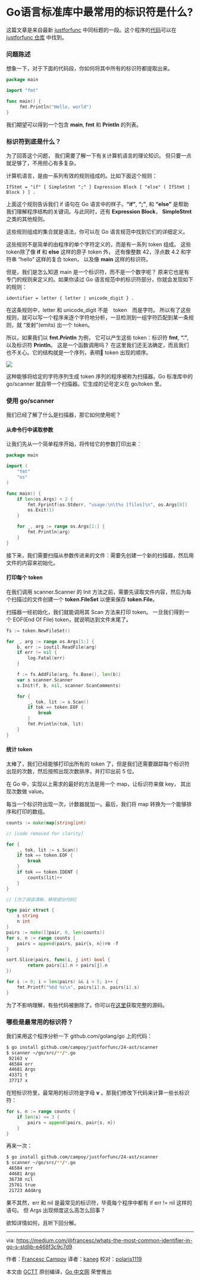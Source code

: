 # Go语言标准库中最常用的标识符是什么?

这篇文章是来自最新 [justforfunc](http://justforfunc.com/) 中同标题的一段。这个程序的[代码](https://github.com/campoy/justforfunc/blob/master/24-go-scanner/main.go)可以在 [justforfunc 仓库](https://github.com/campoy/justforfunc) 中找到。

### 问题陈述

想象一下，对于下面的代码段，你如何将其中所有的标识符都提取出来。

```go
package main

import "fmt"

func main() {
     fmt.Println("Hello, world")
}
```

我们期望可以得到一个包含 **main**, **fmt** 和 **Println** 的列表。

### 标识符到底是什么？

为了回答这个问题， 我们需要了解一下有关计算机语言的理论知识。 但只要一点就足够了，不用担心有多复杂。

计算机语言，是由一系列有效的规则组成的。比如下面这个规则：

```
IfStmt = "if" [ SimpleStmt ";" ] Expression Block [ "else" ( IfStmt | Block ) ] .
```

上面这个规则告诉我们 if 语句在 Go 语言中的样子。**“if”**, **“;”**, 和 **“else”** 是帮助我们理解程序结构的关键词。与此同时，还有 **Expression Block**， **SimpleStmt** 之类的其他规则。

这些规则组成的集合就是语法，你可以在 Go 语言规范中找到它们的详细定义。

这些规则不是简单的由程序的单个字符定义的，而是有一系列 token 组成。 这些token除了像 **if** 和 **else** 这样的原子 token 外， 还有像整数 42，浮点数 4.2 和字符串 “hello” 这样的复合 token， 以及像 **main** 这样的标识符。

但是，我们是怎么知道 main 是一个标识符，而不是一个数字呢？ 原来它也是有专门的规则来定义的。如果你读过 Go 语言规范中的标识符部分，你就会发现如下的规则：
```
identifier = letter { letter | unicode_digit } .
```

在这条规则中，letter 和 unicode_digit 不是　token　而是字符。 所以有了这些规则，就可以写一个程序来逐个字符地分析，一旦检测到一组字符匹配到某一条规则，就 “发射”(emits) 出一个 token。

所以，如果我们以 **fmt.Println** 为例， 它可以产生这些 token：标识符 **fmt**, **“.”**, 以及标识符 **Println**。 这是一个函数调用吗？ 在这里我们还无法确定，而且我们也不关心。它的结构就是一个序列，表明 token 出现的顺序。

![](https://cdn-images-1.medium.com/max/2000/0*RPIALvOWCycadJbW.png)

这种能够将给定的字符序列生成 token 序列的程序被称为扫描器。Go 标准库中的 go/scanner 就自带一个扫描器。它生成的记号定义在 go/token 里。

### 使用 go/scanner

我们已经了解了什么是扫描器，那它如何使用呢？
#### 从命令行中读取参数
让我们先从一个简单程序开始，将传给它的参数打印出来：

```go
package main

import (
	"fmt"
	"os"
)

func main() {
	if len(os.Args) < 2 {
		fmt.Fprintf(os.Stderr, "usage:\n\t%s [files]\n", os.Args[0])
		os.Exit(1)
	}

	for _, arg := range os.Args[1:] {
		fmt.Println(arg)
	}
}
```

接下来，我们需要扫描从参数传进来的文件：需要先创建一个新的扫描器，然后用文件的内容来初始化。

#### 打印每个 token

在我们调用 scanner.Scanner 的 Init 方法之前，需要先读取文件内容，然后为每个扫描过的文件创建一个 **token.FileSet** 以便来保存 **token.File**。

扫描器一经初始化，我们就能调用其 Scan 方法来打印 token。 一旦我们得到一个 EOF(End Of File) token，就说明达到文件末尾了。

```go
fs := token.NewFileSet()

for _, arg := range os.Args[1:] {
	b, err := ioutil.ReadFile(arg)
	if err != nil {
		log.Fatal(err)
	}

	f := fs.AddFile(arg, fs.Base(), len(b))
	var s scanner.Scanner
	s.Init(f, b, nil, scanner.ScanComments)

	for {
		_, tok, lit := s.Scan()
		if tok == token.EOF {
			break
		}
		fmt.Println(tok, lit)
	}
}
```

#### 统计 token
太棒了，我们已经能够打印出所有的 token 了，但是我们还需要跟踪每个标识符出现的次数，然后按照出现次数排序，并打印出前 5 位。

在 Go 中，实现以上需求的最好的方法是用一个 map，让标识符来做 key， 其出现次数做 value。

每当一个标识符出现一次，计数器就加一。最后，我们将 map 转换为一个能够排序和打印的数组。

```go
counts := make(map[string]int)

// [code removed for clarity]

for {
	_, tok, lit := s.Scan()
	if tok == token.EOF {
		break
	}
	if tok == token.IDENT {
		counts[lit]++
	}
}

// [为了阅读清晰，移除部分代码]

type pair struct {
	s string
	n int
}
pairs := make([]pair, 0, len(counts))
for s, n := range counts {
	pairs = append(pairs, pair{s, n})rm -f 
}

sort.Slice(pairs, func(i, j int) bool {
        return pairs[i].n > pairs[j].n
})

for i := 0; i < len(pairs) && i < 5; i++ {
	fmt.Printf("%6d %s\n", pairs[i].n, pairs[i].s)
}
```
为了不影响理解，有些代码被删除了。你可以在[这里](https://github.com/campoy/justforfunc/blob/master/24-go-scanner/main.go)获取完整的源码。

### 哪些是最常用的标识符？

我们来用这个程序分析一下 github.com/golang/go 上的代码：

```bash
$ go install github.com/campoy/justforfunc/24-ast/scanner
$ scanner ~/go/src/**/*.go
 82163 v
 46584 err
 44681 Args
 43371 t
 37717 x
```

在短标识符里，最常用的标识符是字母 **v** 。那我们修改下代码来计算一些长标识符：

```go
for s, n := range counts {
	if len(s) >= 3 {
		pairs = append(pairs, pair{s, n})
	}
}
```


再来一次：

```bash
$ go install github.com/campoy/justforfunc/24-ast/scanner
$ scanner ~/go/src/**/*.go
 46584 err
 44681 Args
 36738 nil
 25761 true
 21723 AddArg
```

果不其然，err 和 nil 是最常见的标识符，毕竟每个程序中都有 if err != nil 这样的语句。 但 Args 出现频度这么高怎么回事？

欲知详情如何，且听下回分解。

----------------

via: https://medium.com/@francesc/whats-the-most-common-identifier-in-go-s-stdlib-e468f3c9c7d9

作者：[Francesc Campoy](https://medium.com/@francesc)
译者：[kaneg](https://github.com/kaneg)
校对：[polaris1119](https://github.com/polaris1119)

本文由 [GCTT](https://github.com/studygolang/GCTT) 原创编译，[Go 中文网](https://studygolang.com/) 荣誉推出